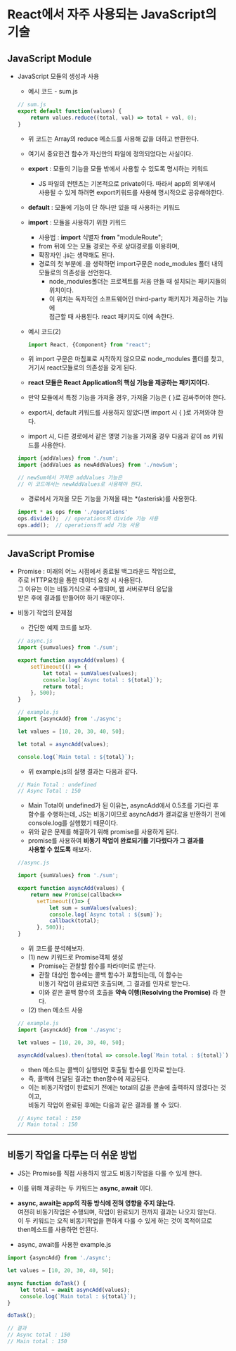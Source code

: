React에서 자주 사용되는 JavaScript의 기술
=====

<h2>JavaScript Module</h2>

* JavaScript 모듈의 생성과 사용
  * 예시 코드 - sum.js
   ```js
   // sum.js
   export default function(values) {
       return values.reduce((total, val) => total + val, 0);
   }
   ``` 
  * 위 코드는 Array의 reduce 메소드를 사용해 값을 더하고 반환한다.
  * 여기서 중요한건 함수가 자신만의 파일에 정의되었다는 사실이다.

  * __export__ : 모듈의 기능을 모듈 밖에서 사용할 수 있도록 명시하는 키워드
    * JS 파일의 컨텐츠는 기본적으로 private이다. 따라서 app의 외부에서   
        사용될 수 있게 하려면 export키워드를 사용해 명시적으로 공유해야한다.
  * __default__ : 모듈에 기능이 단 하나만 있을 때 사용하는 키워드
  * __import__ : 모듈을 사용하기 위한 키워드
    * 사용법 : __import__ 식별자 __from__ "moduleRoute";
    * from 뒤에 오는 모듈 경로는 주로 상대경로를 이용하며,   
    * 확장자인 .js는 생략해도 된다.
    * 경로의 첫 부분에 .을 생략하면 import구문은 node_modules 폴더 내의   
        모듈로의 의존성을 선언한다.
      * node_modules폴더는 프로젝트를 처음 만들 때 설치되는 패키지들의 위치이다.
      * 이 위치는 독자적인 소프트웨어인 third-party 패키지가 제공하는 기능에   
        접근할 때 사용된다. react 패키지도 이에 속한다.

  * 예시 코드(2)
    ```js
    import React, {Component} from "react";
    ```
  * 위 import 구문은 마침표로 시작하지 않으므로 node_modules 폴더를 찾고,   
    거기서 react모듈로의 의존성을 갖게 된다.
  * __react 모듈은 React Application의 핵심 기능을 제공하는 패키지이다.__

  * 만약 모듈에서 특정 기능을 가져올 경우, 가져올 기능은 { }로 감싸주어야 한다.

  * export시, default 키워드를 사용하지 않았다면 import 시 { }로 가져와야 한다.

  * import 시, 다른 경로에서 같은 명명 기능을 가져올 경우 다음과 같이 as 키워드를 사용한다.
  ```js
  import {addValues} from './sum';
  import {addValues as newAddValues} from './newSum';

  // newSum에서 가져온 addValues 기능은
  // 이 코드에서는 newAddValues로 사용해야 한다.
  ```

  * 경로에서 가져올 모든 기능을 가져올 때는 *(asterisk)를 사용한다.
  ```js
  import * as ops from './operations'
  ops.divide();  // operations의 divide 기능 사용
  ops.add();  // operations의 add 기능 사용

  ```
<hr/>

<h2>JavaScript Promise</h2>

* Promise : 미래의 어느 시점에서 종료될 백그라운드 작업으로,   
  주로 HTTP요청을 통한 데이터 요청 시 사용된다.   
  그 이유는 이는 비동기식으로 수행되며, 웹 서버로부터 응답을   
  받은 후에 결과를 만들어야 하기 때문이다.

* 비동기 작업의 문제점
  * 간단한 예제 코드를 보자.
  ```js
  // async.js
  import {sumvalues} from './sum';
  
  export function asyncAdd(values) {
      setTimeout(() => {
          let total = sumValues(values);
          console.log(`Async total : ${total}`);
          return total;
      }, 500);
  }
  ``` 

  ```js
  // example.js
  import {asyncAdd} from './async';

  let values = [10, 20, 30, 40, 50];

  let total = asyncAdd(values);

  console.log(`Main total : ${total}`);
  ```

  * 위 example.js의 실행 결과는 다음과 같다.
  ```js
  // Main Total : undefined
  // Async Total : 150
  ```
  * Main Total이 undefined가 된 이유는, asyncAdd에서 0.5초를 기다린 후   
    함수를 수행하는데, JS는 비동기이므로 asyncAdd가 결과값을 반환하기 전에   
    console.log를 실행했기 때문이다.
  * 위와 같은 문제를 해결하기 위해 promise를 사용하게 된다.
  * promise를 사용하여 __비동기 작업이 완료되기를 기다렸다가 그 결과를__   
    __사용할 수 있도록__ 해보자.
  ```js
  //async.js
  
  import {sumValues} from './sum';

  export function asyncAdd(values) {
      return new Promise(callback=>
        setTimeout(()=> {
            let sum = sumValues(values);
            console.log(`Async total : ${sum}`);
            callback(total);
        }, 500));
  }
  ```
  * 위 코드를 분석해보자.
  * (1) new 키워드로 Promise객체 생성
    * Promise는 관찰할 함수를 파라미터로 받는다.
    * 관찰 대상인 함수에는 콜백 함수가 포함되는데, 이 함수는   
        비동기 작업이 완료되면 호출되며, 그 결과를 인자로 받는다.
    * 이와 같은 콜백 함수의 호출을 __약속 이행(Resolving the Promise)__ 라 한다.
  * (2) then 메소드 사용
  ```js
  // example.js
  import {asyncAdd} from './async';

  let values = [10, 20, 30, 40, 50];

  asyncAdd(values).then(total => console.log(`Main total : ${total}`));
  ```
  * then 메소드는 콜백이 실행되면 호출될 함수를 인자로 받는다.
  * 즉, 콜백에 전달된 결과는 then함수에 제공된다.
  * 이는 비동기작업이 완료되기 전에는 total의 값을 콘솔에 출력하지 않겠다는 것이고,   
    비동기 작업이 완료된 후에는 다음과 같은 결과를 볼 수 있다.
  ```js
  // Async total : 150
  // Main total : 150
  ```
<hr/>

<h2>비동기 작업을 다루는 더 쉬운 방법</h2>

* JS는 Promise를 직접 사용하지 않고도 비동기작업을 다룰 수 있게 한다.
* 이를 위해 제공하는 두 키워드는 __async, await__ 이다.
* __async, await는 app의 작동 방식에 전혀 영향을 주지 않는다.__   
  여전히 비동기작업은 수행되며, 작업이 완료되기 전까지 결과는 나오지 않는다.   
  이 두 키워드는 오직 비동기작업을 편하게 다룰 수 있게 하는 것이 목적이므로   
  then메소드를 사용하면 안된다.

* async, await를 사용한 example.js
```js
import {asyncAdd} from './async';

let values = [10, 20, 30, 40, 50];

async function doTask() {
    let total = await asyncAdd(values);
    console.log(`Main total : ${total}`);
}

doTask();

// 결과
// Async total : 150
// Main total : 150
```
